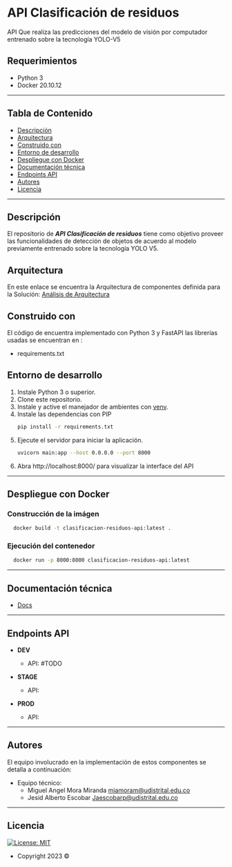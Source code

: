 
# API Clasificación de residuos

API Que realiza las predicciones del modelo de visión por computador entrenado sobre la tecnología YOLO-V5

## Requerimientos
 - Python 3
 - Docker 20.10.12

---
## Tabla de Contenido

- [Descripción](#descripción)
- [Arquitectura](#arquitectura)
- [Construido con](#construido-con)
- [Entorno de desarrollo](#desarrollo)
- [Despliegue con Docker](#Docker)
- [Documentación técnica](#Url-a-Login)
- [Endpoints API](#Endpoints-API)
- [Autores](#autores)
- [Licencia](#licencia)

---

## Descripción

El repositorio de ***API Clasificación de residuos*** tiene como objetivo proveer las funcionalidades de detección de objetos de acuerdo al modelo previamente entrenado sobre la tecnología YOLO V5.

## Arquitectura
En este enlace se encuentra la Arquitectura de componentes definida para la Solución: [Análisis de Arquitectura ](https://www.google.com)
 

## Construido con 

El código de encuentra implementado con Python 3 y FastAPI las librerías usadas se encuentran en :  

- requirements.txt

## Entorno de desarrollo
1. Instale Python 3 o superior. 
2. Clone este repositorio.
3. Instale y active el manejador de ambientes con [venv](https://docs.python.org/3/library/venv.html).
4. Instale las dependencias con PIP
    ```sh
    pip install -r requirements.txt
    ```
5. Ejecute el servidor para iniciar la aplicación.
    ```sh
    uvicorn main:app --host 0.0.0.0 --port 8000
    ```
6. Abra http://localhost:8000/ para visualizar la interface del API

---

## Despliegue con Docker 

### Construcción de la imágen
```sh
  docker build -t clasificacion-residuos-api:latest .
```
### Ejecución del contenedor
```sh
  docker run -p 8000:8000 clasificacion-residuos-api:latest 
```

---

## Documentación técnica
- [Docs](localhost:8000/docs/)

---

## Endpoints API

- **DEV**
	- API: #TODO

- **STAGE**
	- API: 

- **PROD**
	- API: 


---
## Autores

El equipo involucrado en la implementación de estos componentes se detalla a continuación:

 - Equipo técnico: 
	 - Miguel Angel Mora Miranda <miamoram@udistrital.edu.co>
   - Jesid Alberto Escobar <Jaescobarp@udistrital.edu.co>

---

## Licencia

[![License: MIT](https://img.shields.io/badge/License-MIT-yellow.svg)](https://opensource.org/licenses/MIT)
- Copyright 2023 ©